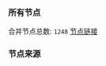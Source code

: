 ### 所有节点
合并节点总数: `1248`
[节点链接](https://raw.githubusercontent.com/rzhy1/11/master/sub/sub_merge_base64.txt)

### 节点来源